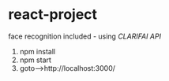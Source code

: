 # react-project 
face recognition included - using *CLARIFAI API*

1. npm install
2. npm start
3. goto-->http://localhost:3000/
